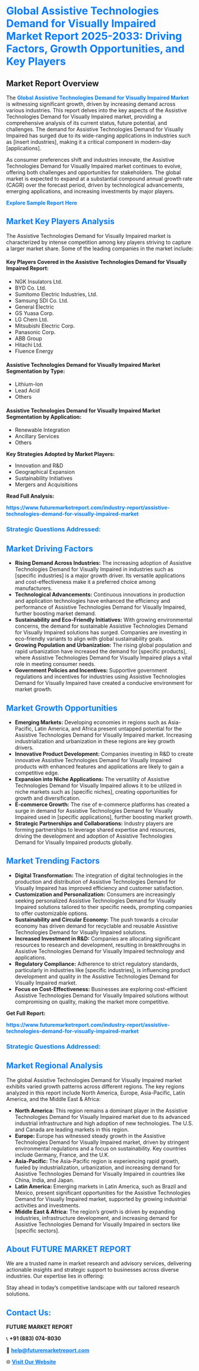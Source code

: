 <h1 style="color: #007BFF;">Global Assistive Technologies Demand for Visually Impaired Market Report 2025-2033: Driving Factors, Growth Opportunities, and Key Players</h1>

<section id="overview">
<h2>Market Report Overview</h2>
<p>The <a href="https://www.futuremarketreport.com/industry-report/assistive-technologies-demand-for-visually-impaired-market" style="color: #007BFF; text-decoration: none;"><strong>Global Assistive Technologies Demand for Visually Impaired Market</strong></a> is witnessing significant growth, driven by increasing demand across various industries. This report delves into the key aspects of the Assistive Technologies Demand for Visually Impaired market, providing a comprehensive analysis of its current status, future potential, and challenges. The demand for Assistive Technologies Demand for Visually Impaired has surged due to its wide-ranging applications in industries such as [insert industries], making it a critical component in modern-day [applications].</p>
<p>As consumer preferences shift and industries innovate, the Assistive Technologies Demand for Visually Impaired market continues to evolve, offering both challenges and opportunities for stakeholders. The global market is expected to expand at a substantial compound annual growth rate (CAGR) over the forecast period, driven by technological advancements, emerging applications, and increasing investments by major players.</p>
</section>

<section id="overview">
<p><a href="https://www.futuremarketreport.com/request-sample/reportId=36651" style="color: #007BFF; text-decoration: none;"><strong>Explore Sample Report Here</strong></a></p>
</section>

<section id="key-players">
<h2 style="color: #007BFF;">Market Key Players Analysis</h2>
<p>The Assistive Technologies Demand for Visually Impaired market is characterized by intense competition among key players striving to capture a larger market share. Some of the leading companies in the market include:</p>
<h4>Key Players Covered in the Assistive Technologies Demand for Visually Impaired Report:</h4>
<ul><li>NGK Insulators Ltd.</li><li>BYD Co. Ltd.</li><li>Sumitomo Electric Industries, Ltd.</li><li>Samsung SDI Co. Ltd.</li><li>General Electric</li><li>GS Yuasa Corp.</li><li>LG Chem Ltd.</li><li>Mitsubishi Electric Corp.</li><li>Panasonic Corp.</li><li>ABB Group</li><li>Hitachi Ltd.</li><li>Fluence Energy</li></ul>
<h4>Assistive Technologies Demand for Visually Impaired Market Segmentation by Type:</h4>
<ul><li>Lithium-Ion</li><li>Lead Acid</li><li>Others</li></ul>

<h4>Assistive Technologies Demand for Visually Impaired Market Segmentation by Application:</h4>
<ul><li>Renewable Integration</li><li>Ancillary Services</li><li>Others</li></ul>
<p><strong>Key Strategies Adopted by Market Players:</strong></p>
<ul>
<li>Innovation and R&D</li>
<li>Geographical Expansion</li>
<li>Sustainability Initiatives</li>
<li>Mergers and Acquisitions</li>
</ul>
</section>

<section>
<p><strong>Read Full Analysis: </strong></p><a href="https://www.futuremarketreport.com/industry-report/assistive-technologies-demand-for-visually-impaired-market" style="color: #007BFF; text-decoration: none;"><strong>https://www.futuremarketreport.com/industry-report/assistive-technologies-demand-for-visually-impaired-market</strong></a>
<h3 style="color: #007BFF;">Strategic Questions Addressed:</h3>
</section>

<section id="driving-factors">
<h2 style="color: #007BFF;">Market Driving Factors</h2>
<ul>
<li><strong>Rising Demand Across Industries:</strong> The increasing adoption of Assistive Technologies Demand for Visually Impaired in industries such as [specific industries] is a major growth driver. Its versatile applications and cost-effectiveness make it a preferred choice among manufacturers.</li>
<li><strong>Technological Advancements:</strong> Continuous innovations in production and application technologies have enhanced the efficiency and performance of Assistive Technologies Demand for Visually Impaired, further boosting market demand.</li>
<li><strong>Sustainability and Eco-Friendly Initiatives:</strong> With growing environmental concerns, the demand for sustainable Assistive Technologies Demand for Visually Impaired solutions has surged. Companies are investing in eco-friendly variants to align with global sustainability goals.</li>
<li><strong>Growing Population and Urbanization:</strong> The rising global population and rapid urbanization have increased the demand for [specific products], where Assistive Technologies Demand for Visually Impaired plays a vital role in meeting consumer needs.</li>
<li><strong>Government Policies and Incentives:</strong> Supportive government regulations and incentives for industries using Assistive Technologies Demand for Visually Impaired have created a conducive environment for market growth.</li>
</ul>
</section>

<section id="growth-opportunities">
<h2 style="color: #007BFF;">Market Growth Opportunities</h2>
<ul>
<li><strong>Emerging Markets:</strong> Developing economies in regions such as Asia-Pacific, Latin America, and Africa present untapped potential for the Assistive Technologies Demand for Visually Impaired market. Increasing industrialization and urbanization in these regions are key growth drivers.</li>
<li><strong>Innovative Product Development:</strong> Companies investing in R&D to create innovative Assistive Technologies Demand for Visually Impaired products with enhanced features and applications are likely to gain a competitive edge.</li>
<li><strong>Expansion into Niche Applications:</strong> The versatility of Assistive Technologies Demand for Visually Impaired allows it to be utilized in niche markets such as [specific niches], creating opportunities for growth and diversification.</li>
<li><strong>E-commerce Growth:</strong> The rise of e-commerce platforms has created a surge in demand for Assistive Technologies Demand for Visually Impaired used in [specific applications], further boosting market growth.</li>
<li><strong>Strategic Partnerships and Collaborations:</strong> Industry players are forming partnerships to leverage shared expertise and resources, driving the development and adoption of Assistive Technologies Demand for Visually Impaired products globally.</li>
</ul>
</section>

<section id="trending-factors">
<h2 style="color: #007BFF;">Market Trending Factors</h2>
<ul>
<li><strong>Digital Transformation:</strong> The integration of digital technologies in the production and distribution of Assistive Technologies Demand for Visually Impaired has improved efficiency and customer satisfaction.</li>
<li><strong>Customization and Personalization:</strong> Consumers are increasingly seeking personalized Assistive Technologies Demand for Visually Impaired solutions tailored to their specific needs, prompting companies to offer customizable options.</li>
<li><strong>Sustainability and Circular Economy:</strong> The push towards a circular economy has driven demand for recyclable and reusable Assistive Technologies Demand for Visually Impaired solutions.</li>
<li><strong>Increased Investment in R&D:</strong> Companies are allocating significant resources to research and development, resulting in breakthroughs in Assistive Technologies Demand for Visually Impaired technology and applications.</li>
<li><strong>Regulatory Compliance:</strong> Adherence to strict regulatory standards, particularly in industries like [specific industries], is influencing product development and quality in the Assistive Technologies Demand for Visually Impaired market.</li>
<li><strong>Focus on Cost-Effectiveness:</strong> Businesses are exploring cost-efficient Assistive Technologies Demand for Visually Impaired solutions without compromising on quality, making the market more competitive.</li>
</ul>
</section>

<section>
<p><strong>Get Full Report: </strong></p><a href="https://www.futuremarketreport.com/industry-report/assistive-technologies-demand-for-visually-impaired-market" style="color: #007BFF; text-decoration: none;"><strong>https://www.futuremarketreport.com/industry-report/assistive-technologies-demand-for-visually-impaired-market</strong></a>
<h3 style="color: #007BFF;">Strategic Questions Addressed:</h3>
</section>


<section id="regional-analysis">
<h2 style="color: #007BFF;">Market Regional Analysis</h2>
<p>The global Assistive Technologies Demand for Visually Impaired market exhibits varied growth patterns across different regions. The key regions analyzed in this report include North America, Europe, Asia-Pacific, Latin America, and the Middle East & Africa:</p>
<ul>
<li><strong>North America:</strong> This region remains a dominant player in the Assistive Technologies Demand for Visually Impaired market due to its advanced industrial infrastructure and high adoption of new technologies. The U.S. and Canada are leading markets in this region.</li>
<li><strong>Europe:</strong> Europe has witnessed steady growth in the Assistive Technologies Demand for Visually Impaired market, driven by stringent environmental regulations and a focus on sustainability. Key countries include Germany, France, and the U.K.</li>
<li><strong>Asia-Pacific:</strong> The Asia-Pacific region is experiencing rapid growth, fueled by industrialization, urbanization, and increasing demand for Assistive Technologies Demand for Visually Impaired in countries like China, India, and Japan.</li>
<li><strong>Latin America:</strong> Emerging markets in Latin America, such as Brazil and Mexico, present significant opportunities for the Assistive Technologies Demand for Visually Impaired market, supported by growing industrial activities and investments.</li>
<li><strong>Middle East & Africa:</strong> The region’s growth is driven by expanding industries, infrastructure development, and increasing demand for Assistive Technologies Demand for Visually Impaired in sectors like [specific sectors].</li>
</ul>
</section>

<footer>
<h2 style="color: #007BFF;">About FUTURE MARKET REPORT</h2>
<p>We are a trusted name in market research and advisory services, delivering actionable insights and strategic support to businesses across diverse industries. Our expertise lies in offering:</p>

<p>Stay ahead in today’s competitive landscape with our tailored research solutions.</p>

<h2 style="color: #007BFF;">Contact Us:</h2>
<p><strong>FUTURE MARKET REPORT</strong></p>
<p>📞 <strong>+91 (883) 074-8030</strong></p>
<p>📧 <strong><a href="mailto:help@futuremarketreport.com" style="color: #007BFF;">help@futuremarketreport.com</a></strong></p>
<p>🌐 <strong><a href="https://www.futuremarketreport.com/" style="color: #007BFF;">Visit Our Website</a></strong></p>
</footer>